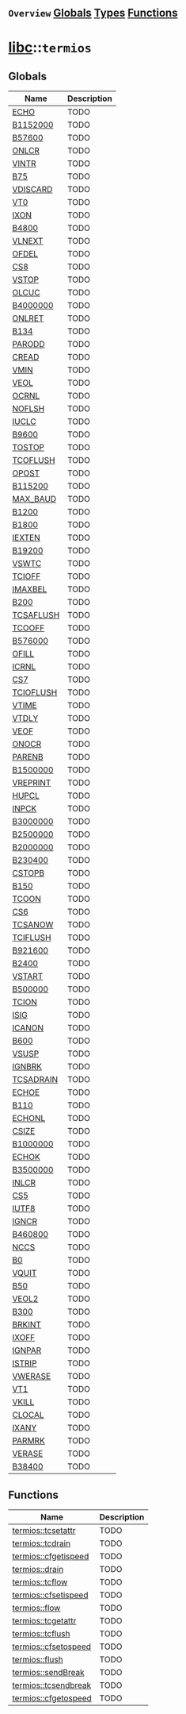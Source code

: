 ## `Overview` [Globals](./globals.md) [Types](./types.md) [Functions](./functions.md)
# [libc](./../libc.md)::`termios`
## Globals
|Name|Description|
|----|-----------|
|[ECHO](#todo)|TODO|
|[B1152000](#todo)|TODO|
|[B57600](#todo)|TODO|
|[ONLCR](#todo)|TODO|
|[VINTR](#todo)|TODO|
|[B75](#todo)|TODO|
|[VDISCARD](#todo)|TODO|
|[VT0](#todo)|TODO|
|[IXON](#todo)|TODO|
|[B4800](#todo)|TODO|
|[VLNEXT](#todo)|TODO|
|[OFDEL](#todo)|TODO|
|[CS8](#todo)|TODO|
|[VSTOP](#todo)|TODO|
|[OLCUC](#todo)|TODO|
|[B4000000](#todo)|TODO|
|[ONLRET](#todo)|TODO|
|[B134](#todo)|TODO|
|[PARODD](#todo)|TODO|
|[CREAD](#todo)|TODO|
|[VMIN](#todo)|TODO|
|[VEOL](#todo)|TODO|
|[OCRNL](#todo)|TODO|
|[NOFLSH](#todo)|TODO|
|[IUCLC](#todo)|TODO|
|[B9600](#todo)|TODO|
|[TOSTOP](#todo)|TODO|
|[TCOFLUSH](#todo)|TODO|
|[OPOST](#todo)|TODO|
|[B115200](#todo)|TODO|
|[MAX_BAUD](#todo)|TODO|
|[B1200](#todo)|TODO|
|[B1800](#todo)|TODO|
|[IEXTEN](#todo)|TODO|
|[B19200](#todo)|TODO|
|[VSWTC](#todo)|TODO|
|[TCIOFF](#todo)|TODO|
|[IMAXBEL](#todo)|TODO|
|[B200](#todo)|TODO|
|[TCSAFLUSH](#todo)|TODO|
|[TCOOFF](#todo)|TODO|
|[B576000](#todo)|TODO|
|[OFILL](#todo)|TODO|
|[ICRNL](#todo)|TODO|
|[CS7](#todo)|TODO|
|[TCIOFLUSH](#todo)|TODO|
|[VTIME](#todo)|TODO|
|[VTDLY](#todo)|TODO|
|[VEOF](#todo)|TODO|
|[ONOCR](#todo)|TODO|
|[PARENB](#todo)|TODO|
|[B1500000](#todo)|TODO|
|[VREPRINT](#todo)|TODO|
|[HUPCL](#todo)|TODO|
|[INPCK](#todo)|TODO|
|[B3000000](#todo)|TODO|
|[B2500000](#todo)|TODO|
|[B2000000](#todo)|TODO|
|[B230400](#todo)|TODO|
|[CSTOPB](#todo)|TODO|
|[B150](#todo)|TODO|
|[TCOON](#todo)|TODO|
|[CS6](#todo)|TODO|
|[TCSANOW](#todo)|TODO|
|[TCIFLUSH](#todo)|TODO|
|[B921600](#todo)|TODO|
|[B2400](#todo)|TODO|
|[VSTART](#todo)|TODO|
|[B500000](#todo)|TODO|
|[TCION](#todo)|TODO|
|[ISIG](#todo)|TODO|
|[ICANON](#todo)|TODO|
|[B600](#todo)|TODO|
|[VSUSP](#todo)|TODO|
|[IGNBRK](#todo)|TODO|
|[TCSADRAIN](#todo)|TODO|
|[ECHOE](#todo)|TODO|
|[B110](#todo)|TODO|
|[ECHONL](#todo)|TODO|
|[CSIZE](#todo)|TODO|
|[B1000000](#todo)|TODO|
|[ECHOK](#todo)|TODO|
|[B3500000](#todo)|TODO|
|[INLCR](#todo)|TODO|
|[CS5](#todo)|TODO|
|[IUTF8](#todo)|TODO|
|[IGNCR](#todo)|TODO|
|[B460800](#todo)|TODO|
|[NCCS](#todo)|TODO|
|[B0](#todo)|TODO|
|[VQUIT](#todo)|TODO|
|[B50](#todo)|TODO|
|[VEOL2](#todo)|TODO|
|[B300](#todo)|TODO|
|[BRKINT](#todo)|TODO|
|[IXOFF](#todo)|TODO|
|[IGNPAR](#todo)|TODO|
|[ISTRIP](#todo)|TODO|
|[VWERASE](#todo)|TODO|
|[VT1](#todo)|TODO|
|[VKILL](#todo)|TODO|
|[CLOCAL](#todo)|TODO|
|[IXANY](#todo)|TODO|
|[PARMRK](#todo)|TODO|
|[VERASE](#todo)|TODO|
|[B38400](#todo)|TODO|
## Functions
|Name|Description|
|----|-----------|
|[termios::tcsetattr](#todo)|TODO|
|[termios::tcdrain](#todo)|TODO|
|[termios::cfgetispeed](#todo)|TODO|
|[termios::drain](#todo)|TODO|
|[termios::tcflow](#todo)|TODO|
|[termios::cfsetispeed](#todo)|TODO|
|[termios::flow](#todo)|TODO|
|[termios::tcgetattr](#todo)|TODO|
|[termios::tcflush](#todo)|TODO|
|[termios::cfsetospeed](#todo)|TODO|
|[termios::flush](#todo)|TODO|
|[termios::sendBreak](#todo)|TODO|
|[termios::tcsendbreak](#todo)|TODO|
|[termios::cfgetospeed](#todo)|TODO|
